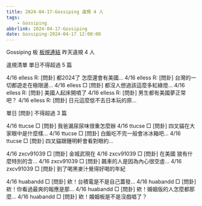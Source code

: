 ```yaml
---
title: 2024-04-17-Gossiping 違規 4 人
tags:
    - Gossiping
abbrlink: 2024-04-17-Gossiping
date: Gossiping-2024-04-17 12:00:00
---
```

Gossiping 板 [板規連結](https://www.ptt.cc/bbs/Gossiping/M.1637425085.A.07D.html)
昨天違規 4 人
<!-- more -->

違規清單
單日不得超過 5 篇

4/16 elless R: [問卦] 都2024了 怎麼還會有美國…
4/16 elless R: [問卦] 台灣的一切都遊走在極限邊…
4/16 elless □ [問卦] 都沒人想過該這麼多紅綠燈…
4/16 elless R: [問卦] 美國人起床開噴了
4/16 elless R: [問卦] 男生都有美國夢正常吧？
4/16 elless R: [問卦] 日元這麼低不去日本玩的原…

單日 [問卦] 不得超過 3 篇

4/16 ttucse □ [問卦] 我爸漏尿尿味很重怎麼辦
4/16 ttucse □ [問卦] 四叉貓在大家眼中是什麼樣…
4/16 ttucse □ [問卦] 白飯吃不完一般會冰冰箱吧…
4/16 ttucse □ [問卦] 四叉貓跟鍾明軒會看對眼約…

4/16 zxcv91039 □ [問卦] 金城武現在
4/16 zxcv91039 □ [問卦] 在美國 狼有什麼特別的含…
4/16 zxcv91039 □ [問卦] 飆車的人是因為內心很空虛…
4/16 zxcv91039 □ [問卦] 到了喝黑麥汁覺得好喝的年紀

4/16 huabandd □ [問卦] 欸！台積電是不是自己蓋發…
4/16 huabandd □ [問卦] 欸！你看過最爽的報應是那…
4/16 huabandd □ [問卦] 欸！婚姻版的人怎麼都那麼…
4/16 huabandd □ [問卦] 欸！婚姻板是不是沒戲唱了？